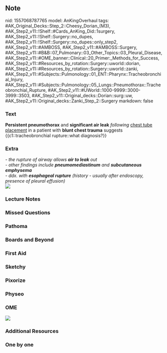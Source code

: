 ## Note
nid: 1557068787765
model: AnKingOverhaul
tags: #AK_Original_Decks::Step_2::Cheesy_Dorian_(M3), #AK_Step2_v11::!Shelf::#Cards_AnKing_Did::1surgery, #AK_Step2_v11::!Shelf::Surgery::no_dupes, #AK_Step2_v11::!Shelf::Surgery::no_dupes::only_step2, #AK_Step2_v11::#AMBOSS, #AK_Step2_v11::#AMBOSS::Surgery, #AK_Step2_v11::#B&B::07_Pulmonary::03_Other_Topics::03_Pleural_Disease, #AK_Step2_v11::#OME_banner::Clinical::20_Primer:_Methods_for_Success, #AK_Step2_v11::#Resources_by_rotation::Surgery::uworld::dorian, #AK_Step2_v11::#Resources_by_rotation::Surgery::uworld::zanki, #AK_Step2_v11::#Subjects::Pulmonology::01_ENT::Pharynx::Tracheobronchial_Injury, #AK_Step2_v11::#Subjects::Pulmonology::05_Lungs::Pneumothorax::Tracheobronchial_Rupture, #AK_Step2_v11::#UWorld::1000-9999::3000-3999::3503, #AK_Step2_v11::Original_decks::Dorian::surg::uw, #AK_Step2_v11::Original_decks::Zanki_Step_2::Surgery
markdown: false

### Text
<b>Persistent pneumothorax</b> and <b>significant air leak</b>
<i>following</i> <u>chest tube placement</u> in a patient with
<b>blunt chest trauma</b> suggests {{c1::tracheobronchial
rupture::what diagnosis?}}

### Extra
<div>
  <div>
    <i>- the rupture of airway allows <b>air to leak</b> out</i>
    <div>
      <i>- other findings include <b>pneumomediastinum</b> and
      <b>subcutaneous emphysema</b></i>
    </div>
    <div>
      <i>- ddx. with <b>esophageal rupture</b> (history - usually
      after endoscopy, presence of pleural effusion)</i>
    </div>
    <div>
      <i><img src="Trachea.jpg"></i>
    </div>
  </div>
</div>

### Lecture Notes


### Missed Questions


### Pathoma


### Boards and Beyond


### First Aid


### Sketchy


### Pixorize


### Physeo


### OME
<div class="ome-widget">
  <a href="https://onlinemeded.org/spa/surgery?ref=anki"><img src=
  "_OME_AnkiFlashcards_Topic_2.png"></a>
</div>

### Additional Resources


### One by one

